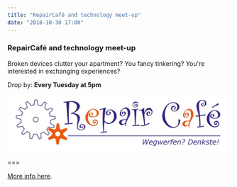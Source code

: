 ```yaml
---
title: "RepairCafé and technology meet-up"
date: "2018-10-30 17:00"
---
```


### RepairCafé and technology meet-up

Broken devices clutter your apartment? You fancy tinkering? You're interested in exchanging experiences?

Drop by: **Every Tuesday at 5pm**

![](rclogo.jpg)

===

[More info here](../../about/repaircafe).
